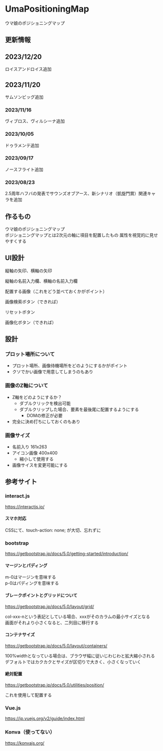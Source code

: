 # UmaPositioningMap

ウマ娘のポジショニングマップ

## 更新情報

## 2023/12/20

ロイスアンドロイス追加

## 2023/11/20

サムソンビッグ追加

### 2023/11/16

ヴィブロス、ヴィルシーナ追加

### 2023/10/05

ドゥラメンテ追加

### 2023/09/17

ノースフライト追加

### 2023/08/23

2.5周年ハフバの発表でサウンズオブアース、新シナリオ（凱旋門賞）関連キャラを追加

## 作るもの

ウマ娘のポジショニングマップ  
ポジショニングマップとは2次元の軸に項目を配置したもの
属性を視覚的に見せやすくする  

## UI設計

縦軸の矢印、横軸の矢印

縦軸の名前入力欄、横軸の名前入力欄

配置する画像（これをどう並べておくかがポイント）

画像検索ボタン（できれば）

リセットボタン

画像化ボタン（できれば）

## 設計

### プロット場所について
- プロット場所、画像待機場所をどのようにするかがポイント
- クソでかい画像で用意してしまうのもあり

### 画像のZ軸について
- Z軸をどのようにするか？
    - ダブルクリックを検出可能
    - ダブルクリップした場合、要素を最後尾に配置するようにする
        - DOMの修正が必要
- 完全に決め打ちにしておくのもあり

### 画像サイズ
- 名前入り 161x263
- アイコン画像 400x400
    - 縮小して使用する
- 画像サイスを変更可能にする

## 参考サイト

### interact.js
https://interactjs.io/

#### スマホ対応
CSSにて、touch-action: none; が大切、忘れずに  

### bootstrap
https://getbootstrap.jp/docs/5.0/getting-started/introduction/

#### マージンとパディング
m-0はマージンを意味する  
p-0はパディングを意味する  

#### ブレークポイントとグリッドについて
https://getbootstrap.jp/docs/5.0/layout/grid/

col-xxx-nという表記としている場合、xxxがそのカラムの最小サイズとなる  
画面がそれより小さくなると、二列目に移行する  

#### コンテナサイズ
https://getbootstrap.jp/docs/5.0/layout/containers/

100%widthとなっている場合は、ブラウザ幅に従いじわじわと拡大縮小される  
デフォルトではカクカクとサイズが区切りで大きく、小さくなっていく 

#### 絶対配置
https://getbootstrap.jp/docs/5.0/utilities/position/

これを使用して配置する

### Vue.js
https://jp.vuejs.org/v2/guide/index.html

### Konva（使ってない）
https://konvajs.org/

